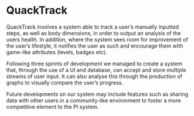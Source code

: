 # QuackTrack

QuackTrack involves a system able to track a user’s manually inputted steps, as well as body dimensions, in order to output an analysis of the users health. In addition, where the system sees room for improvement of the user’s lifestyle, it notifies the user as such and encourage them with game-like attributes (levels, badges etc).

Following three sprints of development we managed to create a system that, through the use of a UI and database, can accept and store multiple streams of user input. It can also analyse this through the production of graphs to visually compare the user’s progress.

Future developments on our system may include features such as sharing data with other users in a community-like environment to foster a more competitive element to the PI system. 
